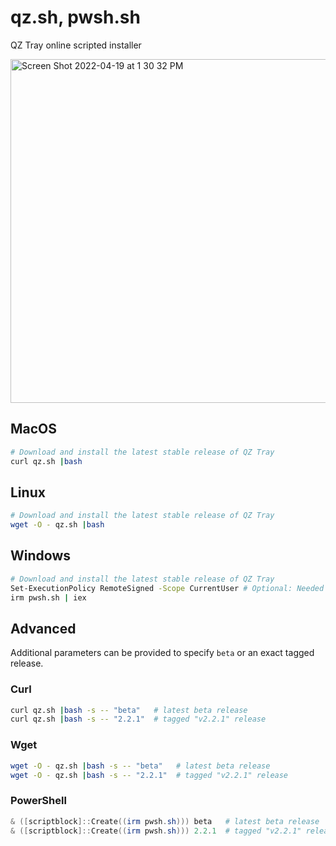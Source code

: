 # qz.sh, pwsh.sh
QZ Tray online scripted installer

<img width="550" alt="Screen Shot 2022-04-19 at 1 30 32 PM" src="https://user-images.githubusercontent.com/6345473/164061886-7f9fac10-3f40-483c-9f1f-031bd88acea1.png">

## MacOS

```bash
# Download and install the latest stable release of QZ Tray
curl qz.sh |bash
```

## Linux

```bash
# Download and install the latest stable release of QZ Tray
wget -O - qz.sh |bash
```

## Windows

```bash
# Download and install the latest stable release of QZ Tray
Set-ExecutionPolicy RemoteSigned -Scope CurrentUser # Optional: Needed to run a remote script the first time
irm pwsh.sh | iex
```

## Advanced

Additional parameters can be provided to specify `beta` or an exact tagged release.

### Curl
```bash
curl qz.sh |bash -s -- "beta"   # latest beta release
curl qz.sh |bash -s -- "2.2.1"  # tagged "v2.2.1" release
```

### Wget
```bash
wget -O - qz.sh |bash -s -- "beta"   # latest beta release
wget -O - qz.sh |bash -s -- "2.2.1"  # tagged "v2.2.1" release
```

### PowerShell
```powershell
& ([scriptblock]::Create((irm pwsh.sh))) beta   # latest beta release
& ([scriptblock]::Create((irm pwsh.sh))) 2.2.1  # tagged "v2.2.1" release
```
